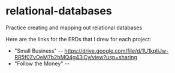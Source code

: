 # relational-databases
Practice creating and mapping out relational databases

Here are the links for the ERDs that I drew for each project:

- "Small Business" -- https://drive.google.com/file/d/1U1kpIiJw-RR5f0ZvOeM7b2bMQ4g43iCy/view?usp=sharing
- "Follow the Money" -- 
